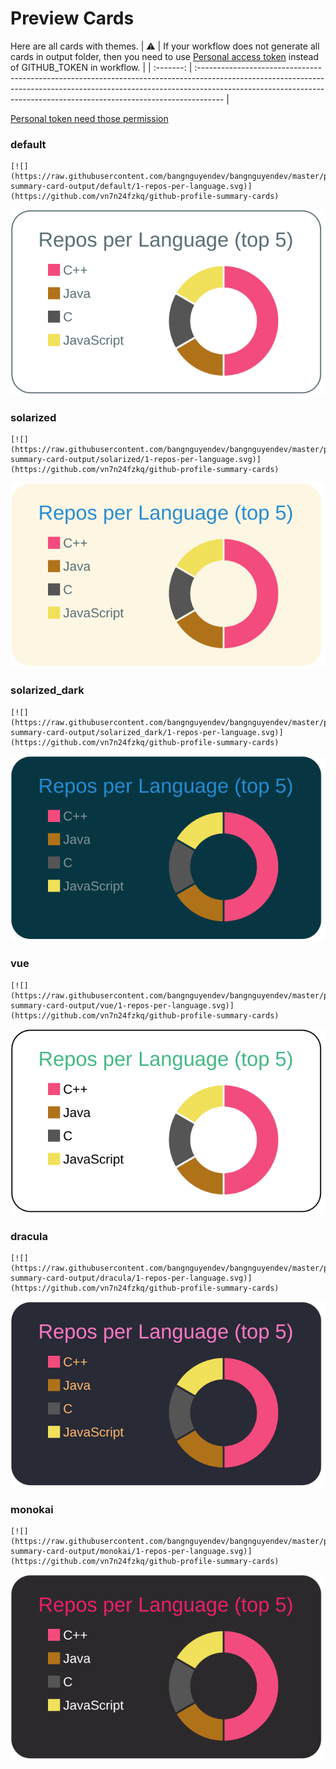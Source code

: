 
# Preview Cards

Here are all cards with themes.
| :warning: | If your workflow does not generate all cards in output folder, then you need to use [Personal access token](https://docs.github.com/en/actions/configuring-and-managing-workflows/creating-and-storing-encrypted-secrets) instead of GITHUB_TOKEN in workflow. |
| :-------: | :------------------------------------------------------------------------------------------------------------------------------------------------------------------------------------------------------------------------------------------------ |

[Personal token need those permission](https://github.com/vn7n24fzkq/github-profile-summary-cards/wiki/Personal-access-token-permissions)


### default


```
[![](https://raw.githubusercontent.com/bangnguyendev/bangnguyendev/master/profile-summary-card-output/default/1-repos-per-language.svg)](https://github.com/vn7n24fzkq/github-profile-summary-cards)
```
![](https://raw.githubusercontent.com/bangnguyendev/bangnguyendev/master/profile-summary-card-output/default/1-repos-per-language.svg)


### solarized


```
[![](https://raw.githubusercontent.com/bangnguyendev/bangnguyendev/master/profile-summary-card-output/solarized/1-repos-per-language.svg)](https://github.com/vn7n24fzkq/github-profile-summary-cards)
```
![](https://raw.githubusercontent.com/bangnguyendev/bangnguyendev/master/profile-summary-card-output/solarized/1-repos-per-language.svg)


### solarized_dark


```
[![](https://raw.githubusercontent.com/bangnguyendev/bangnguyendev/master/profile-summary-card-output/solarized_dark/1-repos-per-language.svg)](https://github.com/vn7n24fzkq/github-profile-summary-cards)
```
![](https://raw.githubusercontent.com/bangnguyendev/bangnguyendev/master/profile-summary-card-output/solarized_dark/1-repos-per-language.svg)


### vue


```
[![](https://raw.githubusercontent.com/bangnguyendev/bangnguyendev/master/profile-summary-card-output/vue/1-repos-per-language.svg)](https://github.com/vn7n24fzkq/github-profile-summary-cards)
```
![](https://raw.githubusercontent.com/bangnguyendev/bangnguyendev/master/profile-summary-card-output/vue/1-repos-per-language.svg)


### dracula


```
[![](https://raw.githubusercontent.com/bangnguyendev/bangnguyendev/master/profile-summary-card-output/dracula/1-repos-per-language.svg)](https://github.com/vn7n24fzkq/github-profile-summary-cards)
```
![](https://raw.githubusercontent.com/bangnguyendev/bangnguyendev/master/profile-summary-card-output/dracula/1-repos-per-language.svg)


### monokai


```
[![](https://raw.githubusercontent.com/bangnguyendev/bangnguyendev/master/profile-summary-card-output/monokai/1-repos-per-language.svg)](https://github.com/vn7n24fzkq/github-profile-summary-cards)
```
![](https://raw.githubusercontent.com/bangnguyendev/bangnguyendev/master/profile-summary-card-output/monokai/1-repos-per-language.svg)

